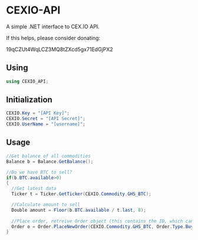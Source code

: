 CEXIO-API
=========

A simple .NET interface to CEX.IO API.

If this helps, please consider donating:

19qCZUt4WqLCZ3MQ8tZXcd5gx71EdGjPX2

Using
------
```csharp
using CEXIO_API;
```

Initialization
------
```csharp
CEXIO.Key = "[API Key]";
CEXIO.Secret = "[API Secret]";
CEXIO.UserName = "[username]";
```

Usage
------
```csharp
//Get balance of all commodities
Balance b = Balance.GetBalance();

//Do we have BTC to sell?
if(b.BTC.available>0)
{
  //Get latest data
  Ticker t = Ticker.GetTicker(CEXIO.Commodity.GHS_BTC);

  //Calculate amount to sell
  Double amount = Floor(b.BTC.available / t.last, 8);
  
  //Place order, retreive Order object (this contains the ID, which can be used to cancel the order later)
  Order o = Order.PlaceNewOrder(CEXIO.Commodity.GHS_BTC, Order.Type.Buy, amount, t.last);
}
```

